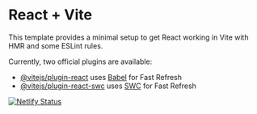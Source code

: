 # React + Vite

This template provides a minimal setup to get React working in Vite with HMR and some ESLint rules.

Currently, two official plugins are available:

- [@vitejs/plugin-react](https://github.com/vitejs/vite-plugin-react/blob/main/packages/plugin-react/README.md) uses [Babel](https://babeljs.io/) for Fast Refresh
- [@vitejs/plugin-react-swc](https://github.com/vitejs/vite-plugin-react-swc) uses [SWC](https://swc.rs/) for Fast Refresh


[![Netlify Status](https://api.netlify.com/api/v1/badges/3b6239da-eb9d-4d6c-b9a5-777ef7135878/deploy-status)](https://app.netlify.com/sites/deluxe-licorice-eebc0b/deploys)